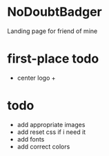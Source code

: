 # NoDoubtBadger
Landing page for friend of mine

# first-place todo
- center logo +

# todo
- add appropriate images
- add reset css if i need it
- add fonts
- add correct colors